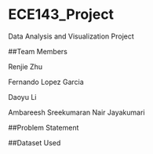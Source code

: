 # ECE143_Project
Data Analysis and Visualization Project


##Team Members

Renjie Zhu

Fernando Lopez Garcia

Daoyu Li

Ambareesh Sreekumaran Nair Jayakumari


##Problem Statement


##Dataset Used
